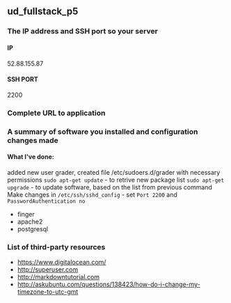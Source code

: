 ## ud_fullstack_p5
### The IP address and SSH port so your server
#### IP
52.88.155.87
#### SSH PORT
2200
### Complete URL to application

### A summary of software you installed and configuration changes made
#### What I've done:
added new user grader, created file /etc/sudoers.d/grader with necessary permissions
`sudo apt-get update` - to retrive new package list
`sudo apt-get upgrade` - to update software, based on the list from previous command
Make changes in `/etc/ssh/sshd_config` - set `Port 2200` and `PasswordAuthentication no`
* finger
* apache2
* postgresql
### List of third-party resources
* https://www.digitalocean.com/
* http://superuser.com
* http://markdowntutorial.com
* http://askubuntu.com/questions/138423/how-do-i-change-my-timezone-to-utc-gmt

